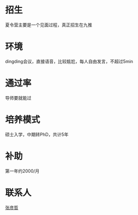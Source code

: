 # 招生
夏令营主要是一个见面过程，真正招生在九推

# 环境
dingding会议，直接语音，比较尴尬，每人自由发言，不超过5min

# 通过率
导师要就能过

# 培养模式
硕士入学，中期转PhD，共计5年

# 补助
第一年约2000/月

# 联系人
[张彦哲](https://www.linkedin.com/in/sean-peldom-zhang-803108200/)
